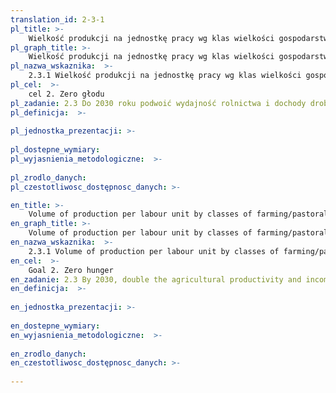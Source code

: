 ```yaml
---
translation_id: 2-3-1
pl_title: >-
    Wielkość produkcji na jednostkę pracy wg klas wielkości gospodarstw rolnych/pastwisk/przedsiębiorstw leśnych
pl_graph_title: >-
    Wielkość produkcji na jednostkę pracy wg klas wielkości gospodarstw rolnych/pastwisk/przedsiębiorstw leśnych
pl_nazwa_wskaznika:  >-
    2.3.1 Wielkość produkcji na jednostkę pracy wg klas wielkości gospodarstw rolnych/pastwisk/przedsiębiorstw leśnych
pl_cel:  >-
    cel 2. Zero głodu
pl_zadanie: 2.3 Do 2030 roku podwoić wydajność rolnictwa i dochody drobnych producentów żywności, w szczególności kobiet, ludności rdzennej, rodzinnych gospodarstw rolnych, pasterzy i rybaków, m.in. poprzez bezpieczny i równy dostęp do ziemi oraz innych zasobów i czynników produkcji, dostęp do wiedzy, usług finansowych i rynków oraz możliwości zwiększenia wartości dodanej i zatrudnienia poza sektorem rolniczym
pl_definicja:  >-
    
pl_jednostka_prezentacji: >-
    
pl_dostepne_wymiary: 
pl_wyjasnienia_metodologiczne:  >-
    
pl_zrodlo_danych: 
pl_czestotliwosc_dostępnosc_danych: >-

en_title: >-
    Volume of production per labour unit by classes of farming/pastoral/forestry enterprise size
en_graph_title: >-
    Volume of production per labour unit by classes of farming/pastoral/forestry enterprise size
en_nazwa_wskaznika:  >-
    2.3.1 Volume of production per labour unit by classes of farming/pastoral/forestry enterprise size
en_cel:  >-
    Goal 2. Zero hunger
en_zadanie: 2.3 By 2030, double the agricultural productivity and incomes of small-scale food producers, in particular women, indigenous peoples, family farmers, pastoralists and fishers, including through secure and equal access to land, other productive resources and inputs, knowledge, financial services, markets and opportunities for value addition and non-farm employment
en_definicja:  >-
    
en_jednostka_prezentacji: >-
    
en_dostepne_wymiary: 
en_wyjasnienia_metodologiczne:  >-
    
en_zrodlo_danych: 
en_czestotliwosc_dostępnosc_danych: >-
    
---
```

